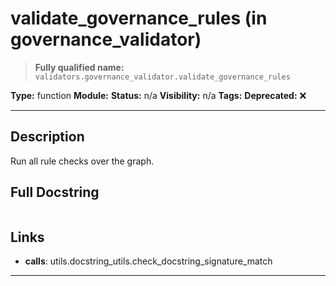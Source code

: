 # validate_governance_rules (in governance_validator)
> **Fully qualified name:** `validators.governance_validator.validate_governance_rules`

**Type:** function
**Module:** 
**Status:** n/a
**Visibility:** n/a
**Tags:** 
**Deprecated:** ❌

---

## Description
Run all rule checks over the graph.

## Full Docstring
```

```

## Links
- **calls**: utils.docstring_utils.check_docstring_signature_match


---
